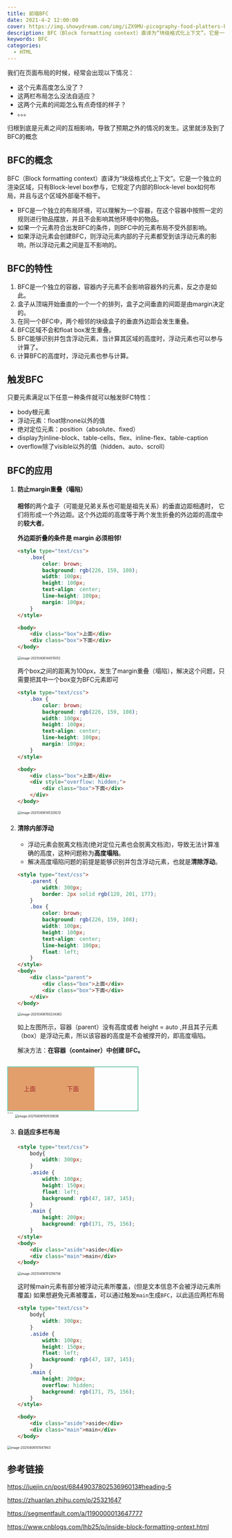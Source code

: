 ```yaml
---
title: 前端BFC
date: 2021-4-2 12:00:00
cover: https://img.showydream.com/img/iZX9MU-picography-food-platters-beach-restaurant-small-768x512.jpg
description: BFC（Block formatting context）直译为“块级格式化上下文”。它是一个独立的渲染区域，只有Block-level box参与，它规定了内部的Block-level box如何布局，并且与这个区域外部毫不相干。
keywords: BFC
categories: 
  - HTML
---
```




我们在页面布局的时候，经常会出现以下情况：

- 这个元素高度怎么没了？
- 这两栏布局怎么没法自适应？
- 这两个元素的间距怎么有点奇怪的样子？
- 。。。

归根到底是元素之间的互相影响，导致了预期之外的情况的发生。这里就涉及到了BFC的概念

## BFC的概念

 BFC（Block formatting context）直译为“块级格式化上下文”。它是一个独立的渲染区域，只有Block-level box参与，它规定了内部的Block-level box如何布局，并且与这个区域外部毫不相干。

- BFC是一个独立的布局环境，可以理解为一个容器，在这个容器中按照一定的规则进行物品摆放，并且不会影响其他环境中的物品。
- 如果一个元素符合出发BFC的条件，则BFC中的元素布局不受外部影响。
- 如果浮动元素会创建BFC，则浮动元素内部的子元素都受到该浮动元素的影响，所以浮动元素之间是互不影响的。

## BFC的特性

1. BFC是一个独立的容器，容器内子元素不会影响容器外的元素，反之亦是如此。
2. 盒子从顶端开始垂直的一个一个的排列，盒子之间垂直的间距是由margin决定的。
3. 在同一个BFC中，两个相邻的块级盒子的垂直外边距会发生重叠。
4. BFC区域不会和float box发生重叠。
5. BFC能够识别并包含浮动元素，当计算其区域的高度时，浮动元素也可以参与计算了。
6. 计算BFC的高度时，浮动元素也参与计算。

## 触发BFC

只要元素满足以下任意一种条件就可以触发BFC特性：

- body根元素
- 浮动元素：float除none以外的值
- 绝对定位元素：position（absolute、fixed）
- display为inline-block、table-cells、flex、inline-flex、table-caption
- overflow除了visible以外的值（hidden、auto、scroll）

## BFC的应用

1. #### 防止margin重叠（塌陷）

   **相邻**的两个盒子（可能是兄弟关系也可能是祖先关系）的垂直边距相遇时， 它们将形成一个外边距。这个外边距的高度等于两个发生折叠的外边距的高度中的**较大者**。

   **外边距折叠的条件是 margin 必须相邻!**

   ```html
   <style type="text/css">
       .box{
           color: brown;
           background: rgb(226, 159, 108);
           width: 100px;
           height: 100px;
           text-align: center;
           line-height: 100px;
           margin: 100px;
       }
   </style>
   
   <body>
       <div class="box">上面</div>
       <div class="box">下面</div>
   </body>
   ```

   <img src="https://img.showydream.com/img/eeQvIh-image-20210406144515012.png" alt="image-20210406144515012" style="zoom:50%;" />

   两个box之间的距离为100px，发生了margin重叠（塌陷），解决这个问题，只需要把其中一个box变为BFC元素即可

   ```html
   <style type="text/css">
       .box {
           color: brown;
           background: rgb(226, 159, 108);
           width: 100px;
           height: 100px;
           text-align: center;
           line-height: 100px;
           margin: 100px;
       }
   </style>
   
   <body>
       <div class="box">上面</div>
       <div style="overflow: hidden;">
           <div class="box">下面</div>
       </div>
   </body>
   ```

   <img src="https://img.showydream.com/img/sABvEs-image-20210406145329212.png" alt="image-20210406145329212" style="zoom:50%;" />

   

2. #### 清除内部浮动

   - 浮动元素会脱离文档流(绝对定位元素也会脱离文档流)，导致无法计算准确的高度，这种问题称为**高度塌陷**。
   - 解决高度塌陷问题的前提是能够识别并包含浮动元素，也就是**清除浮动**。

   ```html
   <style type="text/css">
       .parent {
           width: 300px;
           border: 2px solid rgb(120, 201, 177);
       }
       .box {
           color: brown;
           background: rgb(226, 159, 108);
           width: 100px;
           height: 100px;
           text-align: center;
           line-height: 100px;
           float: left;
       }
   </style>
   <body>
       <div class="parent">
           <div class="box">上面</div>
           <div class="box">下面</div>
       </div>
   </body>
   ```

   <img src="https://img.showydream.com/img/UkhPhY-image-20210406150234363.png" alt="image-20210406150234363" style="zoom:50%;" />

   如上左图所示，容器（parent）没有高度或者 height = auto ,并且其子元素（box）是浮动元素，所以该容器的高度是不会被撑开的，即高度塌陷。

   解决方法：**在容器（container）中创建 BFC。**

   ```html
   
   ```
<style type="text/css">
       .parent {
           width: 300px;
           border: 2px solid rgb(120, 201, 177);
           overflow: hidden;
       }
       .box {
           color: brown;
           background: rgb(226, 159, 108);
           width: 100px;
           height: 100px;
           text-align: center;
           line-height: 100px;
           float: left;
       }
   </style>

   <body>
       <div class="parent">
           <div class="box">上面</div>
           <div class="box">下面</div>
       </div>
   </body>
   ```
   
   <img src="https://img.showydream.com/img/dKS7cW-image-20210406150535638.png" alt="image-20210406150535638" style="zoom:50%;" />

3. #### 自适应多栏布局

   ```html
   <style type="text/css">
       body{
           width: 300px;
       }
       .aside {
           width: 100px;
           height: 150px;
           float: left;
           background: rgb(47, 187, 145);
       }
       .main {
           height: 200px;
           background: rgb(171, 75, 156);
       }
   </style>
   <body>
       <div class="aside">aside</div>
       <div class="main">main</div>
   </body>
   ```

   <img src="https://img.showydream.com/img/7OF8JS-image-20210406151256736.png" alt="image-20210406151256736" style="zoom:50%;"/>

   这时候main元素有部分被浮动元素所覆盖，(但是文本信息不会被浮动元素所覆盖) 如果想避免元素被覆盖，可以通过触发`main`生成`BFC`，以此适应两栏布局

   ```html
   <style type="text/css">
       body{
           width: 300px;
       }
       .aside {
           width: 100px;
           height: 150px;
           float: left;
           background: rgb(47, 187, 145);
       }
       .main {
           height: 200px;
           overflow: hidden;
           background: rgb(171, 75, 156);
       }
   </style>
   
   <body>
       <div class="aside">aside</div>
       <div class="main">main</div>
   </body>
   ```

<img src="https://img.showydream.com/img/z1IwLr-image-20210406151547943.png" alt="image-20210406151547943" style="zoom:50%;" />



## 参考链接

https://juejin.cn/post/6844903780253696013#heading-5

https://zhuanlan.zhihu.com/p/25321647

https://segmentfault.com/a/1190000013647777

https://www.cnblogs.com/lhb25/p/inside-block-formatting-ontext.html
